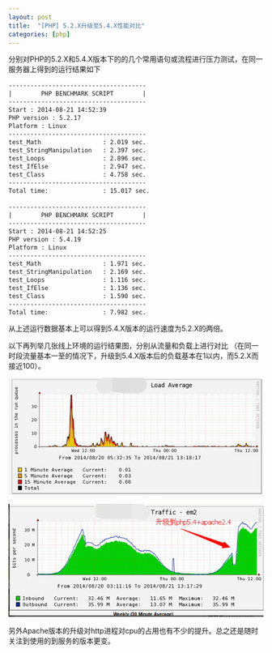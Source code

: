 ```yaml
---
layout: post
title:  "[PHP] 5.2.X升级至5.4.X性能对比"
categories: [php]
---
```


分别对PHP的5.2.X和5.4.X版本下的的几个常用语句或流程进行压力测试，在同一服务器上得到的运行结果如下

```
--------------------------------------
|        PHP BENCHMARK SCRIPT        |
--------------------------------------
Start : 2014-08-21 14:52:39
PHP version : 5.2.17
Platform : Linux
--------------------------------------
test_Math                 : 2.019 sec.
test_StringManipulation   : 2.397 sec.
test_Loops                : 2.896 sec.
test_IfElse               : 2.947 sec.
test_Class                : 4.758 sec.
--------------------------------------
Total time:               : 15.017 sec.

--------------------------------------
|        PHP BENCHMARK SCRIPT        |
--------------------------------------
Start : 2014-08-21 14:52:25
PHP version : 5.4.19
Platform : Linux
--------------------------------------
test_Math                 : 1.971 sec.
test_StringManipulation   : 2.169 sec.
test_Loops                : 1.116 sec.
test_IfElse               : 1.136 sec.
test_Class                : 1.590 sec.
--------------------------------------
Total time:               : 7.982 sec.
```

从上述运行数据基本上可以得到5.4.X版本的运行速度为5.2.X的两倍。

以下再列举几张线上环境的运行结果图，分别从流量和负载上进行对比
（在同一时段流量基本一至的情况下，升级到5.4.X版本后的负载基本在1以内，而5.2.X而接近100）。

![Alt text](/public/images/apache-io.png)

![Alt text](/public/images/apache-traffic.png)

另外Apache版本的升级对http进程对cpu的占用也有不少的提升。总之还是随时关注到使用的到服务的版本更变。
